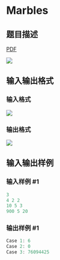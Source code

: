 # Marbles

## 题目描述

[problemUrl]: https://uva.onlinejudge.org/index.php?option=com_onlinejudge&Itemid=8&category=866&page=show_problem&problem=4941

[PDF](https://uva.onlinejudge.org/external/130/p13043.pdf)

![](https://cdn.luogu.com.cn/upload/vjudge_pic/UVA13043/7745303120c0eabddd1dc7588e57a89ad6a7b862.png)

## 输入输出格式

### 输入格式

![](https://cdn.luogu.com.cn/upload/vjudge_pic/UVA13043/10efbfa8ac450f770b0ae3a943ee45ec4fde1977.png)

### 输出格式

![](https://cdn.luogu.com.cn/upload/vjudge_pic/UVA13043/635eaa21c13ede485ac0155e9c4e3425a7e0b009.png)

## 输入输出样例

### 输入样例 #1

```cpp
3
4 2 2
10 5 3
900 5 20
```


### 输出样例 #1

```cpp
Case 1: 6
Case 2: 0
Case 3: 76094425
```


